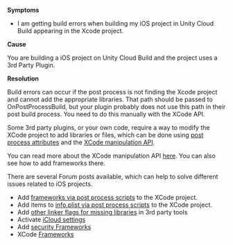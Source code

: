 
        

**Symptoms** 

*   I am getting build errors when building my iOS project in Unity Cloud Build appearing in the Xcode project.

**Cause** 

You are building a iOS project on Unity Cloud Build and the project uses a 3rd Party Plugin.

**Resolution** 

Build errors can occur if the post process is not finding the Xcode project and cannot add the appropriate libraries. That path should be passed to OnPostProcessBuild, but your plugin probably does not use this path in their post build process. You need to do this manually with the XCode API.

Some 3rd party plugins, or your own code, require a way to modify the XCode project to add libraries or files, which can be done using [post process attributes](http://docs.unity3d.com/ScriptReference/Callbacks.PostProcessBuildAttribute.html) and the [XCode manipulation API](https://bitbucket.org/Unity-Technologies/xcodeapi/downloads).

You can read more about the XCode manipulation API [here](https://bitbucket.org/Unity-Technologies/xcodeapi/downloads). You can also see how to add frameworks there.

There are several Forum posts available, which can help to solve different issues related to iOS projects.

*   Add [frameworks via post process scripts](http://forum.unity3d.com/threads/unity-xcode-api.281305/#post-2204369) to the XCode project.
*   Add items to [info.plist via post process scripts](http://forum.unity3d.com/threads/ho...targets-info-plist-using-the-xcodeapi.330574/) to the XCode project.
*   Add [other linker flags for missing libraries](http://forum.unity3d.com/threads/ios-build-errors-from-missing-libraries.318494/#post-2066679) in 3rd party tools
*   Activate [iCloud settings](http://forum.unity3d.com/threads/icloud-with-cloud-build.303844/#post-2030466)
*   Add [security Frameworks](http://forum.unity3d.com/threads/solved-ios-build-failed-pushwoosh-dependency.293192/)
*   XCode [Frameworks](http://forum.unity3d.com/threads/xcode-frameworks.284621/)

      